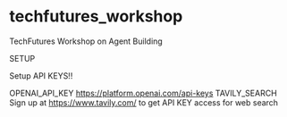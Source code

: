 # techfutures_workshop
TechFutures Workshop on Agent Building

SETUP

Setup API KEYS!!

OPENAI_API_KEY https://platform.openai.com/api-keys
TAVILY_SEARCH Sign up at https://www.tavily.com/ to get API KEY access for web search
